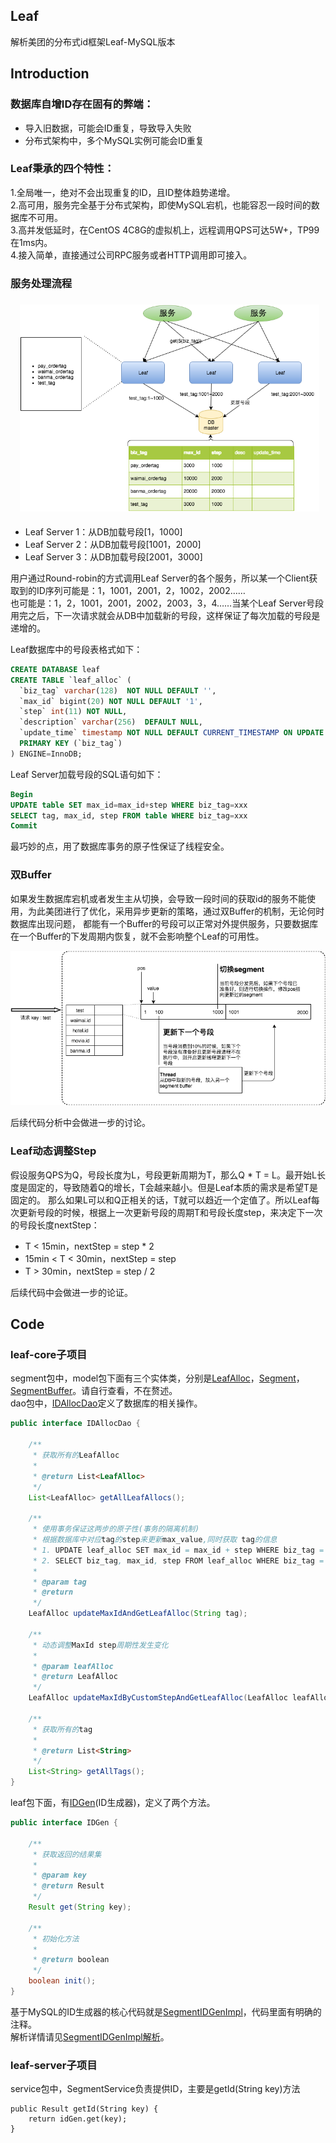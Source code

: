## Leaf
解析美团的分布式id框架Leaf-MySQL版本

## Introduction
### 数据库自增ID存在固有的弊端：
* 导入旧数据，可能会ID重复，导致导入失败
* 分布式架构中，多个MySQL实例可能会ID重复   

### Leaf秉承的四个特性：
1.全局唯一，绝对不会出现重复的ID，且ID整体趋势递增。  
2.高可用，服务完全基于分布式架构，即使MySQL宕机，也能容忍一段时间的数据库不可用。  
3.高并发低延时，在CentOS 4C8G的虚拟机上，远程调用QPS可达5W+，TP99在1ms内。  
4.接入简单，直接通过公司RPC服务或者HTTP调用即可接入。 

### 服务处理流程
![leaf的处理流程](./pic/leaf处理流程.png)
* Leaf Server 1：从DB加载号段[1，1000]
* Leaf Server 2：从DB加载号段[1001，2000]
* Leaf Server 3：从DB加载号段[2001，3000]  


用户通过Round-robin的方式调用Leaf Server的各个服务，所以某一个Client获取到的ID序列可能是：1，1001，2001，2，1002，2002……  
也可能是：1，2，1001，2001，2002，2003，3，4……当某个Leaf Server号段用完之后，下一次请求就会从DB中加载新的号段，这样保证了每次加载的号段是递增的。  

Leaf数据库中的号段表格式如下：
```sql
CREATE DATABASE leaf
CREATE TABLE `leaf_alloc` (
  `biz_tag` varchar(128)  NOT NULL DEFAULT '',
  `max_id` bigint(20) NOT NULL DEFAULT '1',
  `step` int(11) NOT NULL,
  `description` varchar(256)  DEFAULT NULL,
  `update_time` timestamp NOT NULL DEFAULT CURRENT_TIMESTAMP ON UPDATE CURRENT_TIMESTAMP,
  PRIMARY KEY (`biz_tag`)
) ENGINE=InnoDB;
```

Leaf Server加载号段的SQL语句如下：

```sql
Begin
UPDATE table SET max_id=max_id+step WHERE biz_tag=xxx
SELECT tag, max_id, step FROM table WHERE biz_tag=xxx
Commit
```
最巧妙的点，用了数据库事务的原子性保证了线程安全。

### 双Buffer
如果发生数据库宕机或者发生主从切换，会导致一段时间的获取id的服务不能使用，为此美团进行了优化，采用异步更新的策略，通过双Buffer的机制，无论何时数据库出现问题，
都能有一个Buffer的号段可以正常对外提供服务，只要数据库在一个Buffer的下发周期内恢复，就不会影响整个Leaf的可用性。

![leaf的处理流程](./pic/双Buffer.png)

后续代码分析中会做进一步的讨论。

### Leaf动态调整Step
假设服务QPS为Q，号段长度为L，号段更新周期为T，那么Q * T = L。最开始L长度是固定的，导致随着Q的增长，T会越来越小。但是Leaf本质的需求是希望T是固定的。
那么如果L可以和Q正相关的话，T就可以趋近一个定值了。所以Leaf每次更新号段的时候，根据上一次更新号段的周期T和号段长度step，来决定下一次的号段长度nextStep：
* T < 15min，nextStep = step * 2
* 15min < T < 30min，nextStep = step
* T > 30min，nextStep = step / 2

后续代码中会做进一步的论证。

 
## Code
### leaf-core子项目
segment包中，model包下面有三个实体类，分别是[LeafAlloc](./leaf-core/src/main/java/com/sankuai/inf/leaf/segment/model/LeafAlloc.java)，[Segment](./leaf-core/src/main/java/com/sankuai/inf/leaf/segment/model/Segment.java)，[SegmentBuffer](./leaf-core/src/main/java/com/sankuai/inf/leaf/segment/model/SegmentBuffer.java)。请自行查看，不在赘述。 <br>
dao包中，[IDAllocDao](./leaf-core/src/main/java/com/sankuai/inf/leaf/segment/dao/IDAllocDao.java)定义了数据库的相关操作。
```java
public interface IDAllocDao {
    
    /**
     * 获取所有的LeafAlloc
     *
     * @return List<LeafAlloc>
     */
    List<LeafAlloc> getAllLeafAllocs();

    /**
     * 使用事务保证这两步的原子性(事务的隔离机制)
     * 根据数据库中对应tag的step来更新max_value,同时获取 tag的信息
     * 1. UPDATE leaf_alloc SET max_id = max_id + step WHERE biz_tag = #{tag}
     * 2. SELECT biz_tag, max_id, step FROM leaf_alloc WHERE biz_tag = #{tag}
     *
     * @param tag
     * @return
     */
    LeafAlloc updateMaxIdAndGetLeafAlloc(String tag);

    /**
     * 动态调整MaxId step周期性发生变化
     *
     * @param leafAlloc
     * @return LeafAlloc
     */
    LeafAlloc updateMaxIdByCustomStepAndGetLeafAlloc(LeafAlloc leafAlloc);

    /**
     * 获取所有的tag
     *
     * @return List<String>
     */
    List<String> getAllTags();
}
```
leaf包下面，有[IDGen](./leaf-core/src/main/java/com/sankuai/inf/leaf/IDGen.java)(ID生成器)，定义了两个方法。
```java
public interface IDGen {

    /**
     * 获取返回的结果集
     *
     * @param key
     * @return Result
     */
    Result get(String key);

    /**
     * 初始化方法
     *
     * @return boolean
     */
    boolean init();
}
```
基于MySQL的ID生成器的核心代码就是[SegmentIDGenImpl](./leaf-core/src/main/java/com/sankuai/inf/leaf/segment/SegmentIDGenImpl.java)，代码里面有明确的注释。<br>
解析详情请见[SegmentIDGenImpl解析](./docs/SegmentIDGenImpl解析.md)。

### leaf-server子项目
service包中，SegmentService负责提供ID，主要是getId(String key)方法
```
public Result getId(String key) {
    return idGen.get(key);
}
```